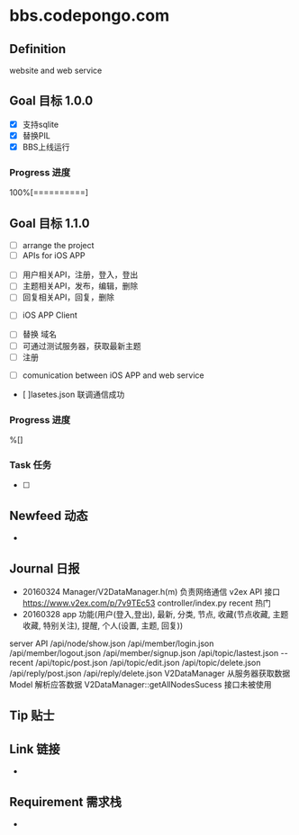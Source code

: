 bbs.codepongo.com
======================
## Definition ##
website and web service

## Goal 目标 1.0.0 ##
* [x] 支持sqlite
* [x] 替换PIL
* [x] BBS上线运行
### Progress 进度 ###
100%[==========]


## Goal 目标 1.1.0 ##
* [ ] arrange the project
* [ ] APIs for iOS APP  
 + [ ] 用户相关API，注册，登入，登出
 + [ ] 主题相关API，发布，编辑，删除
 + [ ] 回复相关API，回复，删除
* [ ] iOS APP Client
 + [ ] 替换 域名
 + [ ] 可通过测试服务器，获取最新主题
 + [ ] 注册
* [ ] comunication between iOS APP and web service
 + [ ]lasetes.json 联调通信成功

### Progress 进度 ###
  %[]

### Task 任务 ###
* [ ] 


## Newfeed 动态 ##
* 

## Journal 日报 ##
* 20160324 
Manager/V2DataManager.h(m) 
负责网络通信 v2ex API 接口 https://www.v2ex.com/p/7v9TEc53
controller/index.py recent 热门
* 20160328
app 功能(用户(登入,登出), 最新, 分类, 节点, 收藏(节点收藏, 主题收藏, 特别关注), 提醒, 个人(设置, 主题, 回复))

server API
/api/node/show.json
/api/member/login.json
/api/member/logout.json
/api/member/signup.json
/api/topic/lastest.json -- recent
/api/topic/post.json
/api/topic/edit.json
/api/topic/delete.json
/api/reply/post.json
/api/reply/delete.json
V2DataManager 从服务器获取数据
Model 解析应答数据
V2DataManager::getAllNodesSucess 接口未被使用
## Tip 贴士 ##


## Link 链接 ##
* 

## Requirement 需求栈 ##
* 

